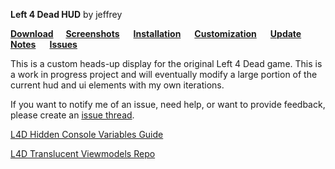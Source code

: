

**Left 4 Dead HUD** by jeffrey 

**[Download](https://github.com/l4d/hud/archive/master.zip)         [Screenshots](https://github.com/l4d/hud/wiki/Screenshots)          [Installation](https://github.com/l4d/hud/wiki/Installation)          [Customization](https://github.com/l4d/hud/wiki/Customization)          [Update Notes](https://github.com/l4d/hud/wiki/Update-Notes)          [Issues](https://github.com/l4d/hud/issues?utf8=%E2%9C%93&q=is%3Aissue+is%3Aopen%3Bclosed)**


This is a custom heads-up display for the original Left 4 Dead game. This is a work in progress project and will eventually modify a large portion of the current hud and ui elements with my own iterations.

If you want to notify me of an issue, need help, or want to provide feedback, please create an [issue thread](https://github.com/l4d/hud/issues?utf8=%E2%9C%93&q=is%3Aissue+is%3Aopen%3Aclosed).  


[L4D Hidden Console Variables Guide](http://steamcommunity.com/sharedfiles/filedetails/?id=564185677)

[L4D Translucent Viewmodels Repo](https://github.com/l4d/trans_vmodels)
